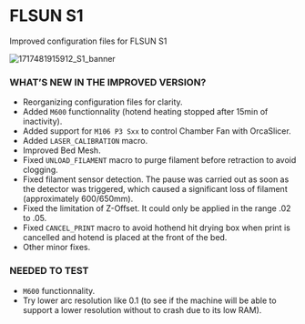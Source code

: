 # FLSUN S1
Improved configuration files for FLSUN S1

![1717481915912_S1_banner](https://github.com/Guilouz/Flsun-S1/assets/12702322/9e41a6b0-dbc6-4a94-a95f-e4d0dd13ed8c)
 
### WHAT’S NEW IN THE IMPROVED VERSION?

- Reorganizing configuration files for clarity.
- Added `M600` functionnality (hotend heating stopped after 15min of inactivity).
- Added support for `M106 P3 Sxx` to control Chamber Fan with OrcaSlicer.
- Added `LASER_CALIBRATION` macro.
- Improved Bed Mesh.
- Fixed `UNLOAD_FILAMENT` macro to purge filament before retraction to avoid clogging.
- Fixed filament sensor detection. The pause was carried out as soon as the detector was triggered, which caused a significant loss of filament (approximately 600/650mm).
- Fixed the limitation of Z-Offset. It could only be applied in the range .02 to .05.
- Fixed `CANCEL_PRINT` macro to avoid hothend hit drying box when print is cancelled and hotend is placed at the front of the bed.
- Other minor fixes.

### NEEDED TO TEST

- `M600` functionnality.
- Try lower arc resolution like 0.1 (to see if the machine will be able to support a lower resolution without to crash due to its low RAM).
